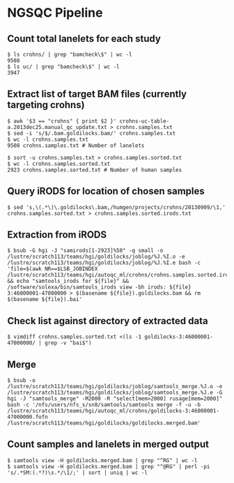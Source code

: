NGSQC Pipeline
==============

## Count total lanelets for each study

    $ ls crohns/ | grep "bamcheck\$" | wc -l
    9508
    $ ls uc/ | grep "bamcheck\$" | wc -l
    3947

## Extract list of target BAM files (currently targeting crohns)

    $ awk '$3 == "crohns" { print $2 }' crohns-uc-table-a.2013dec25.manual_qc_update.txt > crohns.samples.txt
    $ sed -i 's/$/.bam.goldilocks.bam/' crohns.samples.txt
    $ wc -l crohns.samples.txt
    9508 crohns.samples.txt # Number of lanelets

    $ sort -u crohns.samples.txt > crohns.samples.sorted.txt
    $ wc -l crohns.samples.sorted.txt
    2923 crohns.samples.sorted.txt # Number of human samples

## Query iRODS for location of chosen samples

    $ sed 's,\(.*\)\.goldilocks\.bam,/humgen/projects/crohns/20130909/\1,' crohns.samples.sorted.txt > crohns.samples.sorted.irods.txt

## Extraction from iRODS

    $ bsub -G hgi -J "samirods[1-2923]%50" -q small -o /lustre/scratch113/teams/hgi/goldilocks/joblog/%J.%I.o -e /lustre/scratch113/teams/hgi/goldilocks/joblog/%J.%I.e bash -c 'file=$(awk NR==$LSB_JOBINDEX /lustre/scratch113/teams/hgi/autoqc_ml/crohns/crohns.samples.sorted.irods.txt) && echo "samtools_irods for ${file}" && /software/solexa/bin/samtools_irods view -bh irods: ${file} 3:46000001-47000000 > $(basename ${file}).goldilocks.bam && rm $(basename ${file}).bai'

## Check list against directory of extracted data

    $ vimdiff crohns.samples.sorted.txt <(ls -1 goldilocks-3:46000001-47000000/ | grep -v "bai$")

## Merge

    $ bsub -o /lustre/scratch113/teams/hgi/goldilocks/joblog/samtools_merge.%J.o -e /lustre/scratch113/teams/hgi/goldilocks/joblog/samtools_merge.%J.e -G hgi -J "samtools_merge" -M2000 -R "select[mem>2000] rusage[mem=2000]" bash -c '/nfs/users/nfs_s/sn8/samtools/samtools merge -f -u -b /lustre/scratch113/teams/hgi/autoqc_ml/crohns/goldilocks-3:46000001-47000000.fofn /lustre/scratch113/teams/hgi/goldilocks/goldilocks.merged.bam'

## Count samples and lanelets in merged output

    $ samtools view -H goldilocks.merged.bam | grep "^RG" | wc -l
    $ samtools view -H goldilocks.merged.bam | grep "^@RG" | perl -pi 's/.*SM:(.*?)\s.*/\1/;' | sort | uniq | wc -l

